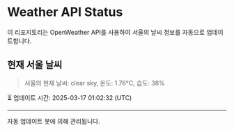 
# Weather API Status

이 리포지토리는 OpenWeather API를 사용하여 서울의 날씨 정보를 자동으로 업데이트합니다.

## 현재 서울 날씨
> 서울의 현재 날씨: clear sky, 온도: 1.76°C, 습도: 38%

⏳ 업데이트 시간: 2025-03-17 01:02:32 (UTC)

---
자동 업데이트 봇에 의해 관리됩니다.
